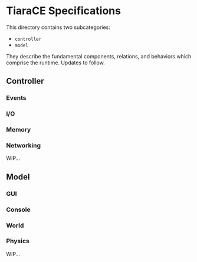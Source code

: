# TiaraCE Specifications

This directory contains two subcategories:
- `controller`
- `model`

They describe the fundamental components, relations, and behaviors which comprise the runtime. Updates to follow.

## Controller

### Events

### I/O

### Memory

### Networking

WIP…

## Model

### GUI

### Console

### World

### Physics

WIP…